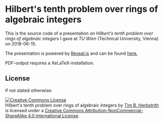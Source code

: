 # Hilbert's tenth problem over rings of algebraic integers

This is the source code of a presentation on *Hilbert's tenth problem over rings of algebraic integers* I gave at *TU Wien* (Technical University, Vienna) on 2018-06-15.

The presentation is powered by [Reveal.js](https://github.com/hakimel/reveal.js) and can be found [here.](http://tim6her.github.io/H10-over-rings-of-integers-slides)

PDF-output requires a XeLaTeX-installation.

## License

If not stated otherwise:

<a rel="license" href="http://creativecommons.org/licenses/by-nc-sa/4.0/"><img alt="Creative Commons License" style="border-width:0" src="https://i.creativecommons.org/l/by-nc-sa/4.0/88x31.png" /></a><br /><span xmlns:dct="http://purl.org/dc/terms/" property="dct:title">Hilbert's tenth problem over rings of algebraic integers</span> by <a xmlns:cc="http://creativecommons.org/ns#" href="https://github.com/tim6her/H10-over-rings-of-integers-slides" property="cc:attributionName" rel="cc:attributionURL">Tim B. Herbstrith</a> is licensed under a <a rel="license" href="http://creativecommons.org/licenses/by-nc-sa/4.0/">Creative Commons Attribution-NonCommercial-ShareAlike 4.0 International License</a>.
